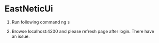 # EastNeticUi
1. Run following command ng s

2. Browse localhost:4200 and please refresh page after login. There have an issue.
